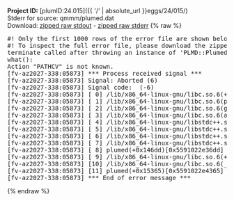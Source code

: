 **Project ID:** [plumID:24.015]({{ '/' | absolute_url }}eggs/24/015/)  
Stderr for source:  qmmm/plumed.dat   
Download: [zipped raw stdout](plumed.dat.plumed.stdout.txt.zip) - [zipped raw stderr](plumed.dat.plumed.stderr.txt.zip) 
{% raw %}
<pre>
#! Only the first 1000 rows of the error file are shown below
#! To inspect the full error file, please download the zipped raw stderr file above
terminate called after throwing an instance of 'PLMD::Plumed::Exception'
what():
Action "PATHCV" is not known.
[fv-az2027-338:05873] *** Process received signal ***
[fv-az2027-338:05873] Signal: Aborted (6)
[fv-az2027-338:05873] Signal code:  (-6)
[fv-az2027-338:05873] [ 0] /lib/x86_64-linux-gnu/libc.so.6(+0x45330)[0x7f9cb5445330]
[fv-az2027-338:05873] [ 1] /lib/x86_64-linux-gnu/libc.so.6(pthread_kill+0x11c)[0x7f9cb549eb2c]
[fv-az2027-338:05873] [ 2] /lib/x86_64-linux-gnu/libc.so.6(gsignal+0x1e)[0x7f9cb544527e]
[fv-az2027-338:05873] [ 3] /lib/x86_64-linux-gnu/libc.so.6(abort+0xdf)[0x7f9cb54288ff]
[fv-az2027-338:05873] [ 4] /lib/x86_64-linux-gnu/libstdc++.so.6(+0xa5ff5)[0x7f9cb58a5ff5]
[fv-az2027-338:05873] [ 5] /lib/x86_64-linux-gnu/libstdc++.so.6(+0xbb0da)[0x7f9cb58bb0da]
[fv-az2027-338:05873] [ 6] /lib/x86_64-linux-gnu/libstdc++.so.6(_ZSt10unexpectedv+0x0)[0x7f9cb58a5a55]
[fv-az2027-338:05873] [ 7] /lib/x86_64-linux-gnu/libstdc++.so.6(+0xa5a6f)[0x7f9cb58a5a6f]
[fv-az2027-338:05873] [ 8] plumed(+0x146dd)[0x5591022e36dd]
[fv-az2027-338:05873] [ 9] /lib/x86_64-linux-gnu/libc.so.6(+0x2a1ca)[0x7f9cb542a1ca]
[fv-az2027-338:05873] [10] /lib/x86_64-linux-gnu/libc.so.6(__libc_start_main+0x8b)[0x7f9cb542a28b]
[fv-az2027-338:05873] [11] plumed(+0x15365)[0x5591022e4365]
[fv-az2027-338:05873] *** End of error message ***
</pre>
{% endraw %}
